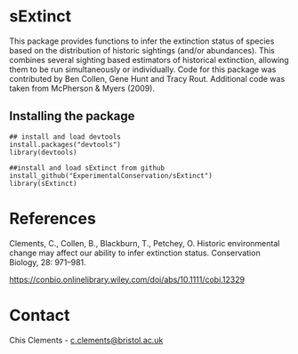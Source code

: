 # sExtinct

This package provides functions to infer the extinction status of species based on the distribution of historic sightings (and/or abundances). This combines several sighting based estimators of historical extinction, allowing them to be run simultaneously or individually. Code for this package was contributed by Ben Collen, Gene Hunt and Tracy Rout. Additional code was taken from McPherson & Myers (2009).

## Installing the package

```{r, eval=F}
## install and load devtools
install.packages("devtools")
library(devtools)

##install and load sExtinct from github
install_github("ExperimentalConservation/sExtinct")
library(sExtinct)

```

# References

Clements, C., Collen, B., Blackburn, T., Petchey, O. Historic environmental change may affect our ability to infer extinction status. Conservation Biology, 28: 971–981.

https://conbio.onlinelibrary.wiley.com/doi/abs/10.1111/cobi.12329

# Contact
Chis Clements - c.clements@bristol.ac.uk
